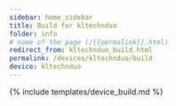 ```yaml
---
sidebar: home_sidebar
title: Build for kltechnduo
folder: info
# name of the page (/{{permalink}}.html)
redirect_from: kltechnduo_build.html
permalink: /devices/kltechnduo/build
device: kltechnduo
---
```

{% include templates/device_build.md %}
